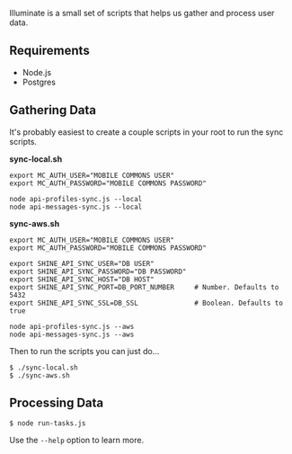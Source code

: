 Illuminate is a small set of scripts that helps us gather and process user data.

## Requirements

- Node.js
- Postgres

## Gathering Data

It's probably easiest to create a couple scripts in your root to run the sync scripts.

**sync-local.sh**
```
export MC_AUTH_USER="MOBILE COMMONS USER"
export MC_AUTH_PASSWORD="MOBILE COMMONS PASSWORD"

node api-profiles-sync.js --local
node api-messages-sync.js --local
```

**sync-aws.sh**
```
export MC_AUTH_USER="MOBILE COMMONS USER"
export MC_AUTH_PASSWORD="MOBILE COMMONS PASSWORD"

export SHINE_API_SYNC_USER="DB USER"
export SHINE_API_SYNC_PASSWORD="DB PASSWORD"
export SHINE_API_SYNC_HOST="DB HOST"
export SHINE_API_SYNC_PORT=DB_PORT_NUMBER     # Number. Defaults to 5432
export SHINE_API_SYNC_SSL=DB_SSL              # Boolean. Defaults to true

node api-profiles-sync.js --aws
node api-messages-sync.js --aws
```

Then to run the scripts you can just do...
```
$ ./sync-local.sh
$ ./sync-aws.sh
```

## Processing Data

```
$ node run-tasks.js
```

Use the `--help` option to learn more.
